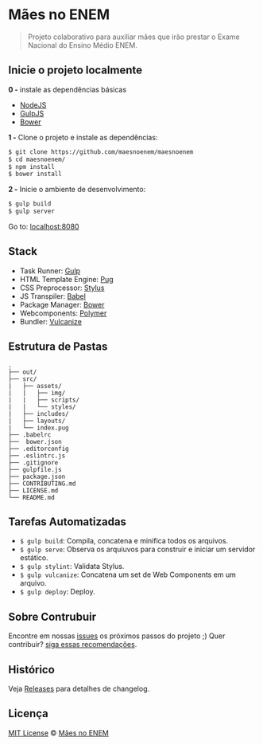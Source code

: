 # Mães no ENEM

> Projeto colaborativo para auxiliar mães que irão prestar o Exame Nacional do Ensino Médio ENEM.

## Inicie o projeto localmente

**0 -** instale as dependências básicas

- [NodeJS](https://nodejs.org/en/)
- [GulpJS](http://gulpjs.com/)
- [Bower](https://bower.io/)

**1 -** Clone o projeto e instale as dependências:

```sh
$ git clone https://github.com/maesnoenem/maesnoenem
$ cd maesnoenem/
$ npm install
$ bower install
```
  
**2 -** Inicie o ambiente de desenvolvimento:

```sh
$ gulp build
$ gulp server
```

Go to: [localhost:8080](http://localhost:8080/out)

## Stack

- Task Runner: [Gulp](http://gulpjs.com/)
- HTML Template Engine: [Pug](https://pugjs.org/api/getting-started.html)
- CSS Preprocessor: [Stylus](http://stylus-lang.com/)
- JS Transpiler: [Babel](http://babeljs.io/)
- Package Manager: [Bower](https://bower.io/)
- Webcomponents: [Polymer](https://www.polymer-project.org/1.0/)
- Bundler: [Vulcanize](https://www.npmjs.com/package/gulp-vulcanize)

## Estrutura de Pastas

	.
	├── out/
	├── src/
	|   ├── assets/
	|   |   ├── img/
	|   |   ├── scripts/
	|   |   └── styles/
	|   ├── includes/
	|   ├── layouts/
	|   └── index.pug
	├── .babelrc
	├──  bower.json
	├── .editorconfig
	├── .eslintrc.js
	├── .gitignore
	├── gulpfile.js
	├── package.json
	├── CONTRIBUTING.md
	├── LICENSE.md
	└── README.md

## Tarefas Automatizadas

- `$ gulp build`: Compila, concatena e minifica todos os arquivos.
- `$ gulp serve`: Observa os arquiuvos para construir e iniciar um servidor estático.
- `$ gulp stylint`: Validata Stylus.
- `$ gulp vulcanize`: Concatena um set de Web Components em um arquivo.
- `$ gulp deploy`: Deploy.

## Sobre Contrubuir

Encontre em nossas [issues](https://github.com/maesnoenem/maesnoenem/issues/) os próximos passos do projeto ;)
Quer contribuir? [siga essas recomendações](https://https://github.com/maesnoenem/maesnoenem/issues/blob/master/CONTRIBUTING.md).

## Histórico

Veja [Releases](https://github.com/maesnoenem/maesnoenem/releases) para detalhes de changelog.

## Licença

[MIT License](https://github.com/maesnoenem/maesnoenem/blob/master/license.md) © [Mães no ENEM](https:///maesnoenem/maesnoenem.github.io)
